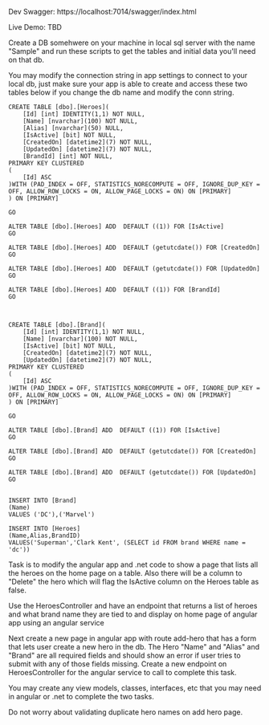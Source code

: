 Dev Swagger: https://localhost:7014/swagger/index.html

Live Demo: TBD

Create a DB somehwere on your machine in local sql server with the name "Sample" and run these scripts to get the tables and initial data you'll need on that db.

You may modify the connection string in app settings to connect to your local db, just make sure your app is able to create and access these two tables below if you change the db name and modify the conn string.


```
CREATE TABLE [dbo].[Heroes](
	[Id] [int] IDENTITY(1,1) NOT NULL,
	[Name] [nvarchar](100) NOT NULL,
	[Alias] [nvarchar](50) NULL,
	[IsActive] [bit] NOT NULL,
	[CreatedOn] [datetime2](7) NOT NULL,
	[UpdatedOn] [datetime2](7) NOT NULL,
	[BrandId] [int] NOT NULL,
PRIMARY KEY CLUSTERED 
(
	[Id] ASC
)WITH (PAD_INDEX = OFF, STATISTICS_NORECOMPUTE = OFF, IGNORE_DUP_KEY = OFF, ALLOW_ROW_LOCKS = ON, ALLOW_PAGE_LOCKS = ON) ON [PRIMARY]
) ON [PRIMARY]

GO

ALTER TABLE [dbo].[Heroes] ADD  DEFAULT ((1)) FOR [IsActive]
GO

ALTER TABLE [dbo].[Heroes] ADD  DEFAULT (getutcdate()) FOR [CreatedOn]
GO

ALTER TABLE [dbo].[Heroes] ADD  DEFAULT (getutcdate()) FOR [UpdatedOn]
GO

ALTER TABLE [dbo].[Heroes] ADD  DEFAULT ((1)) FOR [BrandId]
GO



CREATE TABLE [dbo].[Brand](
	[Id] [int] IDENTITY(1,1) NOT NULL,
	[Name] [nvarchar](100) NOT NULL,
	[IsActive] [bit] NOT NULL,
	[CreatedOn] [datetime2](7) NOT NULL,
	[UpdatedOn] [datetime2](7) NOT NULL,
PRIMARY KEY CLUSTERED 
(
	[Id] ASC
)WITH (PAD_INDEX = OFF, STATISTICS_NORECOMPUTE = OFF, IGNORE_DUP_KEY = OFF, ALLOW_ROW_LOCKS = ON, ALLOW_PAGE_LOCKS = ON) ON [PRIMARY]
) ON [PRIMARY]

GO

ALTER TABLE [dbo].[Brand] ADD  DEFAULT ((1)) FOR [IsActive]
GO

ALTER TABLE [dbo].[Brand] ADD  DEFAULT (getutcdate()) FOR [CreatedOn]
GO

ALTER TABLE [dbo].[Brand] ADD  DEFAULT (getutcdate()) FOR [UpdatedOn]
GO


INSERT INTO [Brand]
(Name)
VALUES ('DC'),('Marvel')

INSERT INTO [Heroes]
(Name,Alias,BrandID)
VALUES('Superman','Clark Kent', (SELECT id FROM brand WHERE name = 'dc'))
```


Task is to modify the angular app and .net code to show a page that lists all the heroes on the home page on a table. Also there will be a column to "Delete" the hero which will flag the IsActive column on the Heroes table as false.

Use the HeroesController and have an endpoint that returns a list of heroes and what brand name they are tied to and display on home page of angular app using an angular service

Next create a new page in angular app with route add-hero that has a form that lets user create a new hero in the db.  The Hero "Name" and "Alias" and "Brand" are all required fields and should show an error if user tries to submit with any of those fields missing.  Create a new endpoint on HeroesController for the angular service to call to complete this task.

You may create any view models, classes, interfaces, etc that you may need in angular or .net to complete the two tasks.

Do not worry about validating duplicate hero names on add hero page.

